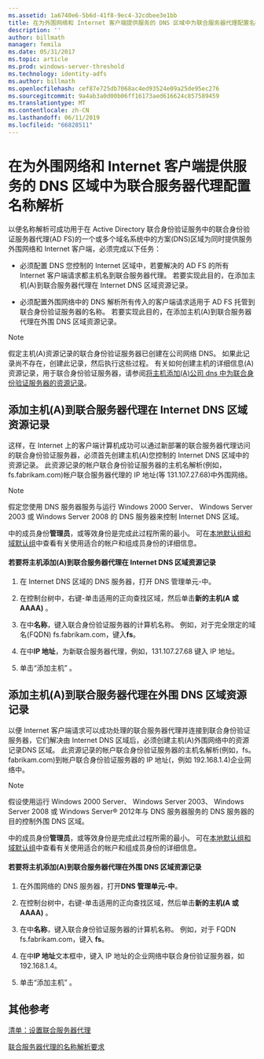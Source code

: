 ```yaml
---
ms.assetid: 1a6740e6-5b6d-41f8-9ec4-32cdbee3e1bb
title: 在为外围网络和 Internet 客户端提供服务的 DNS 区域中为联合服务器代理配置名称解析
description: ''
author: billmath
manager: femila
ms.date: 05/31/2017
ms.topic: article
ms.prod: windows-server-threshold
ms.technology: identity-adfs
ms.author: billmath
ms.openlocfilehash: cef87e725db7068ac4ed93524e09a25de95ec276
ms.sourcegitcommit: 9a4ab3a0d00b06ff16173aed616624c857589459
ms.translationtype: MT
ms.contentlocale: zh-CN
ms.lasthandoff: 06/11/2019
ms.locfileid: "66828511"
---
```

# <a name="configure-name-resolution-for-a-federation-server-proxy-in-a-dns-zone-that-serves-both-the-perimeter-network-and-internet-clients"></a>在为外围网络和 Internet 客户端提供服务的 DNS 区域中为联合服务器代理配置名称解析


以便名称解析可成功用于在 Active Directory 联合身份验证服务中的联合身份验证服务器代理\(AD FS\)的一个或多个域名系统中的方案\(DNS\)区域为同时提供服务外围网络和 Internet 客户端，必须完成以下任务：  
  
-   必须配置 DNS 您控制的 Internet 区域中，若要解决的 AD FS 的所有 Internet 客户端请求都主机名到联合服务器代理。 若要实现此目的，在添加主机\(A\)到联合服务器代理在 Internet DNS 区域资源记录。  
  
-   必须配置外围网络中的 DNS 解析所有传入的客户端请求适用于 AD FS 托管到联合身份验证服务器的名称。 若要实现此目的，在添加主机\(A\)到联合服务器代理在外围 DNS 区域资源记录。  
  
> [!NOTE]  
> 假定主机\(A\)资源记录的联合身份验证服务器已创建在公司网络 DNS。 如果此记录尚不存在，创建此记录，然后执行这些过程。 有关如何创建主机的详细信息\(A\)资源记录，用于联合身份验证服务器，请参阅[将主机添加&#40;A&#41;公司 dns 中为联合身份验证服务器的资源记录](Add-a-Host--A--Resource-Record-to-Corporate-DNS-for-a-Federation-Server.md)。  
  
## <a name="add-a-host-a-resource-record-to-the-internet-dns-zone-for-a-federation-server-proxy"></a>添加主机\(A\)到联合服务器代理在 Internet DNS 区域资源记录  
这样，在 Internet 上的客户端计算机成功可以通过新部署的联合服务器代理访问的联合身份验证服务器，必须首先创建主机\(A\)您控制的 Internet DNS 区域中的资源记录。 此资源记录的帐户联合身份验证服务器的主机名解析\(例如，fs.fabrikam.com\)帐户联合服务器代理的 IP 地址\(等 131.107.27.68\)中外围网络。  
  
> [!NOTE]  
> 假定您使用 DNS 服务器服务与运行 Windows 2000 Server、 Windows Server 2003 或 Windows Server 2008 的 DNS 服务器来控制 Internet DNS 区域。  
  
中的成员身份**管理员**，或等效身份是完成此过程所需的最小。  可在[本地默认组和域默认组](https://go.microsoft.com/fwlink/?LinkId=83477)中查看有关使用适合的帐户和组成员身份的详细信息。   
  
#### <a name="to-add-a-host-a-resource-record-to-the-internet-dns-zone-for-a-federation-server-proxy"></a>若要将主机添加\(A\)到联合服务器代理在 Internet DNS 区域资源记录  
  
1.  在 Internet DNS 区域的 DNS 服务器，打开 DNS 管理单元\-中。  
  
2.  在控制台树中，右键\-单击适用的正向查找区域，然后单击**新的主机\(A 或 AAAA\)** 。  
  
3.  在中**名称**，键入联合身份验证服务器的计算机名称。 例如，对于完全限定的域名\(FQDN\) fs.fabrikam.com，键入**fs**。  
  
4.  在中**IP 地址**，为新联合服务器代理，例如，131.107.27.68 键入 IP 地址。  
  
5.  单击“添加主机”  。  
  
## <a name="add-a-host-a-resource-record-to-the-perimeter-dns-zone-for-a-federation-server-proxy"></a>添加主机\(A\)到联合服务器代理在外围 DNS 区域资源记录  
以便 Internet 客户端请求可以成功处理的联合服务器代理并连接到联合身份验证服务器，它们解决由 Internet DNS 区域后，必须创建主机\(A\)外围网络中的资源记录DNS 区域。 此资源记录的帐户联合身份验证服务器的主机名解析\(例如，fs。 fabrikam.com\)到帐户联合身份验证服务器的 IP 地址\(，例如 192.168.1.4\)企业网络中。  
  
> [!NOTE]  
> 假设使用运行 Windows 2000 Server、 Windows Server 2003、 Windows Server 2008 或 Windows Server® 2012年与 DNS 服务器服务的 DNS 服务器的目的控制外围 DNS 区域。  
  
中的成员身份**管理员**，或等效身份是完成此过程所需的最小。  可在[本地默认组和域默认组](https://go.microsoft.com/fwlink/?LinkId=83477)中查看有关使用适合的帐户和组成员身份的详细信息。   
  
#### <a name="to-add-a-host-a-resource-record-to-the-perimeter-dns-zone-for-a-federation-server-proxy"></a>若要将主机添加\(A\)到联合服务器代理在外围 DNS 区域资源记录  
  
1.  在外围网络的 DNS 服务器，打开**DNS 管理单元\-中**。  
  
2.  在控制台树中，右键\-单击适用的正向查找区域，然后单击**新的主机\(A 或 AAAA\)** 。  
  
3.  在中**名称**，键入联合身份验证服务器的计算机名称。 例如，对于 FQDN fs.fabrikam.com，键入 **fs**。  
  
4.  在中**IP 地址**文本框中，键入 IP 地址的企业网络中联合身份验证服务器，如 192.168.1.4。  
  
5.  单击“添加主机”  。  
  
## <a name="additional-references"></a>其他参考  
[清单：设置联合服务器代理](Checklist--Setting-Up-a-Federation-Server-Proxy.md)  
  
[联合服务器代理的名称解析要求](https://technet.microsoft.com/library/dd807055.aspx)  
  

